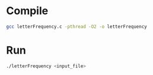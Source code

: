 # Compile

```bash
gcc letterFrequency.c -pthread -O2 -o letterFrequency
```

# Run

```bash
./letterFrequency <input_file>
```
